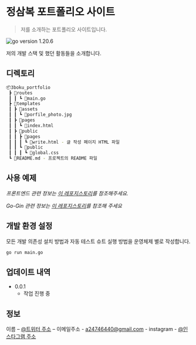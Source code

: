 # 정삼복 포트폴리오 사이트

> 저를 소개하는 포트폴리오 사이트입니다.

![go version][go-image] 1.20.6

저의 개발 스택 및 했던 활동들을 소개합니다.

## 디렉토리

```sh
📦3boku_portfolio
 ┣ 📂routes
 ┃ ┃ ┗ 📜main.go
 ┣ 📂templates
 ┃ ┣ 📂assets
 ┃ ┃ ┗ 📜porfile_photo.jpg
 ┃ ┣ 📂pages
 ┃ ┃ ┗ 📜index.html
 ┃ ┣ 📂public
 ┃ ┃ ┣ 📂pages
 ┃ ┃ ┃ ┗ 📜write.html - 글 작성 페이지 HTML 파일
 ┃ ┃ ┗ 📂public
 ┃ ┃ ┃ ┗ 📜global.css
 ┗ 📜README.md - 프로젝트의 README 파일
```

## 사용 예제

_프론트엔드 관련 정보는 [이 레포지스토리][html]를 참조해주세요._

_Go-Gin 관련 정보는 [이 레포지스토리][gin]를 참조해 주세요_

## 개발 환경 설정

모든 개발 의존성 설치 방법과 자동 테스트 슈트 실행 방법을 운영체제 별로 작성합니다.

```sh
go run main.go
```

## 업데이트 내역

<!-- * 0.2.1
    * 수정: 문서 업데이트 (모듈 코드 동일)
* 0.2.0
    * 수정: `setDefaultXYZ()` 메서드 제거
    * 추가: `init()` 메서드 추가
* 0.1.1
    * 버그 수정: `baz()` 메서드 호출 시 부팅되지 않는 현상 (@컨트리뷰터 감사합니다!)
* 0.1.0
    * 첫 출시
    * 수정: `foo()` 메서드 네이밍을 `bar()`로 수정 -->

-   0.0.1
    -   작업 진행 중

## 정보

이름 – [@트위터 주소](https://twitter.com/3boku__) – 이메일주소 - <a24746440@gmail.com> - instagram - [@인스타그램 주소](https://www.instagram.com/phenomenon._.7/)

<!-- Markdown link & img dfn's -->

[go-image]: https://img.shields.io/badge/go-00ADD8?style=for-the-badge&logo=go&logoColor=white
[html]: https://github.com/3boku/Full-stack
[gin]: https://github.com/3boku/gin_examples
